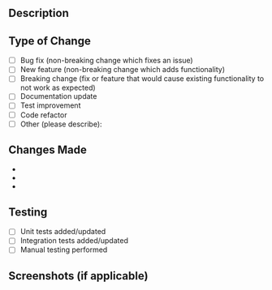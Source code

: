 ## Description
<!-- Provide a brief description of the changes in this PR -->

## Type of Change
<!-- Mark the appropriate option with an "x" -->
- [ ] Bug fix (non-breaking change which fixes an issue)
- [ ] New feature (non-breaking change which adds functionality)
- [ ] Breaking change (fix or feature that would cause existing functionality to not work as expected)
- [ ] Documentation update
- [ ] Test improvement
- [ ] Code refactor
- [ ] Other (please describe):

## Changes Made
<!-- List the main changes made in this PR -->
- 
- 
- 

## Testing
<!-- Describe the tests you ran and how to reproduce them -->
- [ ] Unit tests added/updated
- [ ] Integration tests added/updated
- [ ] Manual testing performed

## Screenshots (if applicable)
<!-- Add screenshots to help explain your changes -->



